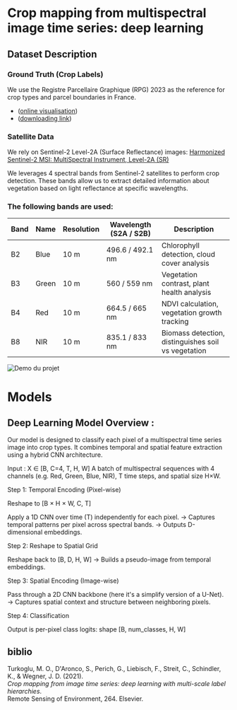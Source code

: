 
# Crop mapping from multispectral image time series: deep learning

## Dataset Description

### Ground Truth (Crop Labels) 

We use the Registre Parcellaire Graphique (RPG) 2023 as the reference for crop types and parcel boundaries in France.

- ([online visualisation](https://www.geoportail.gouv.fr/donnees/registre-parcellaire-graphique-rpg-2023))
- ([downloading link](https://data.geopf.fr/telechargement/download/RPG/RPG_2-2__GPKG_LAMB93_FXX_2023-01-01/RPG_2-2__GPKG_LAMB93_FXX_2023-01-01.7z))


### Satellite Data
We rely on Sentinel-2 Level-2A (Surface Reflectance) images: [Harmonized Sentinel-2 MSI: MultiSpectral Instrument, Level-2A (SR)](https://developers.google.com/earth-engine/datasets/catalog/COPERNICUS_S2_SR_HARMONIZED?hl=fr)


We leverages 4 spectral bands from Sentinel-2 satellites to perform crop detection. These bands allow us to extract detailed information about vegetation based on light reflectance at specific wavelengths.

### The following bands are used:

| Band | Name  | Resolution | Wavelength (S2A / S2B) | Description                                         |
| ---- | ----- | ---------- | ---------------------- | --------------------------------------------------- |
| B2   | Blue  | 10 m       | 496.6 / 492.1 nm       | Chlorophyll detection, cloud cover analysis         |
| B3   | Green | 10 m       | 560 / 559 nm           | Vegetation contrast, plant health analysis          |
| B4   | Red   | 10 m       | 664.5 / 665 nm         | NDVI calculation, vegetation growth tracking        |
| B8   | NIR   | 10 m       | 835.1 / 833 nm         | Biomass detection, distinguishes soil vs vegetation |

![Demo du projet](.plots/gif/zone3_B2.gif)

# Models 

## Deep Learning Model Overview : 
Our model is designed to classify each pixel of a multispectral time series image into crop types. It combines temporal and spatial feature extraction using a hybrid CNN architecture.

Input : X ∈ [B, C=4, T, H, W]
A batch of multispectral sequences with 4 channels (e.g. Red, Green, Blue, NIR), T time steps, and spatial size H×W.

Step 1: Temporal Encoding (Pixel-wise)

Reshape to [B × H × W, C, T]

Apply a 1D CNN over time (T) independently for each pixel.
→ Captures temporal patterns per pixel across spectral bands.
→ Outputs D-dimensional embeddings.

Step 2: Reshape to Spatial Grid

Reshape back to [B, D, H, W]
→ Builds a pseudo-image from temporal embeddings.

Step 3: Spatial Encoding (Image-wise)

Pass through a 2D CNN backbone (here it's a simplify version of a U-Net).
→ Captures spatial context and structure between neighboring pixels.

Step 4: Classification

Output is per-pixel class logits: shape [B, num_classes, H, W]


## biblio 

Turkoglu, M. O., D'Aronco, S., Perich, G., Liebisch, F., Streit, C., Schindler, K., & Wegner, J. D. (2021).  
*Crop mapping from image time series: deep learning with multi-scale label hierarchies*.  
Remote Sensing of Environment, 264. Elsevier.  
